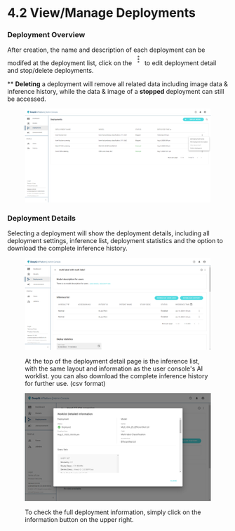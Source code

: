# 4.2 View/Manage Deployments

### Deployment Overview

After creation, the name and description of each deployment can be modifed at the deployment list, click on the ![](../../.gitbook/assets/adm-icon-1.png) to edit deployment detail and stop/delete deployments.

\*\* **Deleting** a deployment will remove all related data including image data & inference history, while the data & image of a **stopped** deployment can still be accessed.

<figure><img src="../../.gitbook/assets/Deeploy-adm-4-2-1 (1).png" alt=""><figcaption></figcaption></figure>

### Deployment Details

Selecting a deployment will show the deployment details, including all deployment settings, inference list, deployment statistics and the option to download the complete inference history.

<figure><img src="../../.gitbook/assets/Deeploy-adm-4-2-1.png" alt=""><figcaption><p>At the top of the deployment detail page is the inference list, with the same layout and information as the user console's AI worklist. you can also download the complete inference history for further use. (csv format)</p></figcaption></figure>

<figure><img src="../../.gitbook/assets/Deeploy-adm-4-2-0-2.png" alt=""><figcaption><p>To check the full deployment information, simply click on the information button on the upper right.</p></figcaption></figure>
